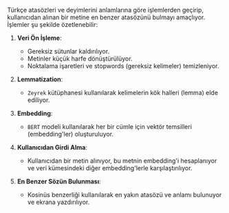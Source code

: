 Türkçe atasözleri ve deyimlerini anlamlarına göre işlemlerden geçirip, kullanıcıdan alınan bir metine en benzer atasözünü bulmayı amaçlıyor. İşlemler şu şekilde özetlenebilir:

1. **Veri Ön İşleme**:
   - Gereksiz sütunlar kaldırılıyor.
   - Metinler küçük harfe dönüştürülüyor.
   - Noktalama işaretleri ve stopwords (gereksiz kelimeler) temizleniyor.

2. **Lemmatization**:
   - `Zeyrek` kütüphanesi kullanılarak kelimelerin kök halleri (lemma) elde ediliyor.

3. **Embedding**:
   - `BERT` modeli kullanılarak her bir cümle için vektör temsilleri (embedding'ler) oluşturuluyor.

4. **Kullanıcıdan Girdi Alma**:
   - Kullanıcıdan bir metin alınıyor, bu metnin embedding'i hesaplanıyor ve veri kümesindeki diğer embedding'lerle karşılaştırılıyor.

5. **En Benzer Sözün Bulunması**:
   - Kosinüs benzerliği kullanılarak en yakın atasözü ve anlamı bulunuyor ve ekrana yazdırılıyor.
